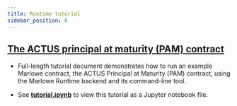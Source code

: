 ```yaml
---
title: Runtime tutorial
sidebar_position: 6
---
```


## [The ACTUS principal at maturity (PAM) contract](https://github.com/input-output-hk/marlowe-cardano/blob/main/marlowe-runtime/doc/tutorial.md)

* Full-length tutorial document demonstrates how to run an example Marlowe contract, the ACTUS Principal at Maturity (PAM) contract, using the Marlowe Runtime backend and its command-line tool. 

* See **[tutorial.ipynb](https://github.com/input-output-hk/marlowe-cardano/blob/main/marlowe-runtime/doc/tutorial.ipynb)** to view this tutorial as a Jupyter notebook file. 

